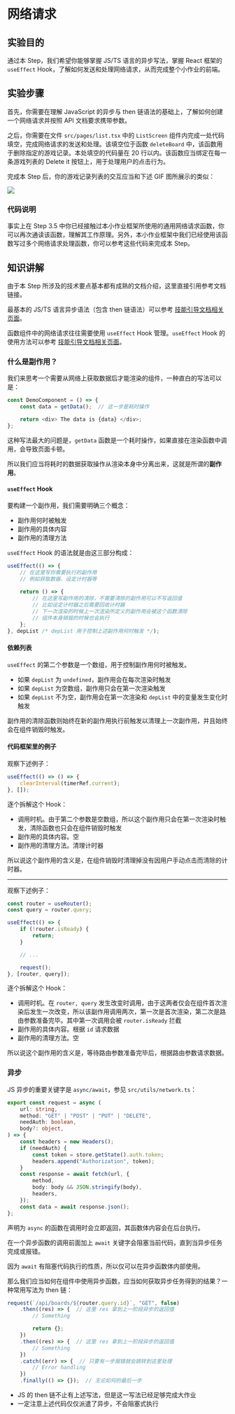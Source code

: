 # 网络请求

## 实验目的

通过本 Step，我们希望你能够掌握 JS/TS 语言的异步写法，掌握 React 框架的 `useEffect` Hook，了解如何发送和处理网络请求，从而完成整个小作业的前端。

## 实验步骤

首先，你需要在理解 JavaScript 的异步与 then 链语法的基础上，了解如何创建一个网络请求并按照 API 文档要求携带参数。

之后，你需要在文件 `src/pages/list.tsx` 中的 `ListScreen` 组件内完成一处代码填空，完成网络请求的发送和处理。该填空位于函数 `deleteBoard` 中，该函数用于删除指定的游戏记录。本处填空的代码量在 20 行以内。该函数应当绑定在每一条游戏列表的 Delete it 按钮上，用于处理用户的点击行为。

完成本 Step 后，你的游戏记录列表的交互应当和下述 GIF 图所展示的类似：

![](../../static/react/step6-demo.gif)

### 代码说明

事实上在 Step 3.5 中你已经接触过本小作业框架所使用的通用网络请求函数，你可以再次通读该函数，理解其工作原理。另外，本小作业框架中我们已经使用该函数写过多个网络请求处理函数，你可以参考这些代码来完成本 Step。

## 知识讲解

由于本 Step 所涉及的技术要点基本都有成熟的文档介绍，这里直接引用参考文档链接。

最基本的 JS/TS 语言异步语法（包含 then 链语法）可以参考 [技能引导文档相关页面](https://docs.net9.org/languages/javascript/async/)。

函数组件中的网络请求往往需要使用 `useEffect` Hook 管理。`useEffect` Hook 的使用方法可以参考 [技能引导文档相关页面](https://docs.net9.org/frontend/react/function-component/#_3)。

### 什么是副作用？

我们来思考一个需要从网络上获取数据后才能渲染的组件，一种直白的写法可以是：

```ts
const DemoComponent = () => {
    const data = getData();  // 这一步是耗时操作

    return <div> The data is {data} </div>;
};
```

这种写法最大的问题是，`getData` 函数是一个耗时操作，如果直接在渲染函数中调用，会导致页面卡顿。

所以我们应当将耗时的数据获取操作从渲染本身中分离出来，这就是所谓的**副作用**。

#### `useEffect` Hook

要构建一个副作用，我们需要明确三个概念：

- 副作用何时被触发
- 副作用的具体内容
- 副作用的清理方法

`useEffect` Hook 的语法就是由这三部分构成：

```ts
useEffect(() => {
    // 在这里写你需要执行的副作用
    // 例如获取数据、设定计时器等
    
    return () => {
      	// 在这里写副作用的清除，不需要清除的副作用可以不写返回值
        // 比如设定计时器之后需要回收计时器
        // 下一次渲染的时候上一次渲染所定义的副作用会被这个函数清除
        // 组件本身销毁的时候也会执行
    };
}, depList /* depList 用于控制上述副作用何时触发 */);
```

#### 依赖列表

`useEffect` 的第二个参数是一个数组，用于控制副作用何时被触发。

- 如果 `depList` 为 `undefined`，副作用会在每次渲染时触发
- 如果 `depList` 为空数组，副作用只会在第一次渲染触发
- 如果 `depList` 不为空，副作用会在第一次渲染和 `depList` 中的变量发生变化时触发

副作用的清除函数则始终在新的副作用执行前触发以清理上一次副作用，并且始终会在组件销毁时触发。

#### 代码框架里的例子

观察下述例子：

```ts
useEffect(() => () => {
    clearInterval(timerRef.current);
}, []);
```

逐个拆解这个 Hook：

- 调用时机。由于第二个参数是空数组，所以这个副作用只会在第一次渲染时触发，清除函数也只会在组件销毁时触发
- 副作用的具体内容。空
- 副作用的清理方法。清理计时器

所以说这个副作用的含义是，在组件销毁时清理掉没有因用户手动点击而清除的计时器。

---

观察下述例子：

```ts
const router = useRouter();
const query = router.query;

useEffect(() => {
    if (!router.isReady) {
        return;
    }

    // ...

    request();
}, [router, query]);
```

逐个拆解这个 Hook：

- 调用时机。在 `router, query` 发生改变时调用，由于这两者仅会在组件首次渲染后发生一次改变，所以该副作用调用两次，第一次是首次渲染，第二次是路由参数准备完毕。其中第一次调用会被 `router.isReady` 拦截
- 副作用的具体内容。根据 `id` 请求数据
- 副作用的清理方法。空

所以说这个副作用的含义是，等待路由参数准备完毕后，根据路由参数请求数据。

### 异步

JS 异步的重要关键字是 `async/await`，参见 `src/utils/network.ts`：

```ts
export const request = async (
    url: string,
    method: "GET" | "POST" | "PUT" | "DELETE",
    needAuth: boolean,
    body?: object,
) => {
    const headers = new Headers();
    if (needAuth) {
        const token = store.getState().auth.token;
        headers.append("Authorization", token);
    }
    const response = await fetch(url, {
        method,
        body: body && JSON.stringify(body),
        headers,
    });
    const data = await response.json();
};
```

声明为 `async` 的函数在调用时会立即返回，其函数体内容会在后台执行。

在一个异步函数的调用前面加上 `await` 关键字会阻塞当前代码，直到当异步任务完成或报错。

因为 `await` 有阻塞代码执行的性质，所以仅可以在异步函数体内部使用。

那么我们应当如何在组件中使用异步函数，应当如何获取异步任务得到的结果？一种常用写法为 then 链：

```ts
request(`/api/boards/${router.query.id}`, "GET", false)
    .then((res) => {  // 这里 res 拿到上一阶段异步的返回值
        // Something

        return {};
    })
    .then((res) => {  // 这里 res 拿到上一阶段异步的返回值
        // Something
    })
    .catch((err) => {  // 只要有一步报错就会跳转到这里处理
        // Error handling
    })
    .finally(() => {});  // 无论如何的最后一步
```

- JS 的 then 链不止有上述写法，但是这一写法已经足够完成大作业
- 一定注意上述代码仅仅派遣了异步，不会阻塞式执行
